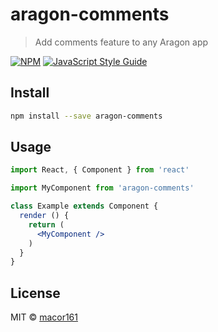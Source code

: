 # aragon-comments

> Add comments feature to any Aragon app

[![NPM](https://img.shields.io/npm/v/aragon-comments.svg)](https://www.npmjs.com/package/aragon-comments) [![JavaScript Style Guide](https://img.shields.io/badge/code_style-standard-brightgreen.svg)](https://standardjs.com)

## Install

```bash
npm install --save aragon-comments
```

## Usage

```jsx
import React, { Component } from 'react'

import MyComponent from 'aragon-comments'

class Example extends Component {
  render () {
    return (
      <MyComponent />
    )
  }
}
```

## License

MIT © [macor161](https://github.com/macor161)
